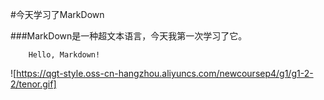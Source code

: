 #今天学习了MarkDown  

###MarkDown是一种超文本语言，今天我第一次学习了它。

        Hello, Markdown!
 
![https://qgt-style.oss-cn-hangzhou.aliyuncs.com/newcoursep4/g1/g1-2-2/tenor.gif]

